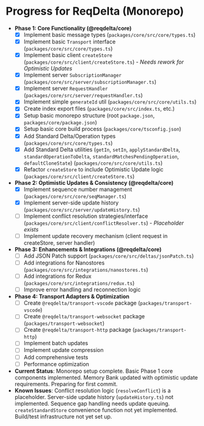 # Progress for ReqDelta (Monorepo)

*   **Phase 1: Core Functionality (@reqdelta/core)**
    *   [X] Implement basic message types (`packages/core/src/core/types.ts`)
    *   [X] Implement basic `Transport` interface (`packages/core/src/core/types.ts`)
    *   [X] Implement basic client `createStore` (`packages/core/src/client/createStore.ts`) - *Needs rework for Optimistic Updates*
    *   [X] Implement server `SubscriptionManager` (`packages/core/src/server/subscriptionManager.ts`)
    *   [X] Implement server `RequestHandler` (`packages/core/src/server/requestHandler.ts`)
    *   [X] Implement simple `generateId` util (`packages/core/src/core/utils.ts`)
    *   [X] Create index export files (`packages/core/src/index.ts`, etc.)
    *   [X] Setup basic monorepo structure (root `package.json`, `packages/core/package.json`)
    *   [X] Setup basic core build process (`packages/core/tsconfig.json`)
    *   [X] Add Standard Delta/Operation types (`packages/core/src/core/types.ts`)
    *   [X] Add Standard Delta utilities (`getIn`, `setIn`, `applyStandardDelta`, `standardOperationToDelta`, `standardMatchesPendingOperation`, `defaultCloneState`) (`packages/core/src/core/utils.ts`)
    *   [X] Refactor `createStore` to include Optimistic Update logic (`packages/core/src/client/createStore.ts`)
*   **Phase 2: Optimistic Updates & Consistency (@reqdelta/core)**
    *   [X] Implement sequence number management (`packages/core/src/core/seqManager.ts`)
    *   [X] Implement server-side update history (`packages/core/src/server/updateHistory.ts`)
    *   [ ] Implement conflict resolution strategies/interface (`packages/core/src/client/conflictResolver.ts`) - *Placeholder exists*
    *   [ ] Implement update recovery mechanism (client request in createStore, server handler)
*   **Phase 3: Enhancements & Integrations (@reqdelta/core)**
    *   [ ] Add JSON Patch support (`packages/core/src/deltas/jsonPatch.ts`)
    *   [ ] Add integrations for Nanostores (`packages/core/src/integrations/nanostores.ts`)
    *   [ ] Add integrations for Redux (`packages/core/src/integrations/redux.ts`)
    *   [ ] Improve error handling and reconnection logic
*   **Phase 4: Transport Adapters & Optimization**
    *   [ ] Create `@reqdelta/transport-vscode` package (`packages/transport-vscode`)
    *   [ ] Create `@reqdelta/transport-websocket` package (`packages/transport-websocket`)
    *   [ ] Create `@reqdelta/transport-http` package (`packages/transport-http`)
    *   [ ] Implement batch updates
    *   [ ] Implement update compression
    *   [ ] Add comprehensive tests
    *   [ ] Performance optimization

*   **Current Status**: Monorepo setup complete. Basic Phase 1 core components implemented. Memory Bank updated with optimistic update requirements. Preparing for first commit.
*   **Known Issues**: Conflict resolution logic (`resolveConflict`) is a placeholder. Server-side update history (`updateHistory.ts`) not implemented. Sequence gap handling needs update queuing. `createStandardStore` convenience function not yet implemented. Build/test infrastructure not yet set up.
